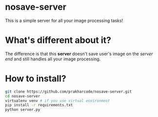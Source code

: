 # nosave-server

This is a simple server for all your image processing tasks!

# What's different about it?

The difference is that this **server** doesn't save user's image on the _server end_ and still handles all your image processing.

# How to install?

```bash
git clone https://github.com/prakharcode/nosave-server.git
cd nosave-server
virtualenv venv # if you use virtual environment
pip install -r requirements.txt
python server.py
```

